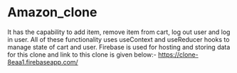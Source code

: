 # Amazon_clone
It has the capability to add item, remove item from cart, log out user and log in user. 
All of these functionality uses useContext and useReducer hooks to manage state of cart and user.
Firebase is used for hosting and storing data for this clone and link to this clone is given below:-
https://clone-8eaa1.firebaseapp.com/

